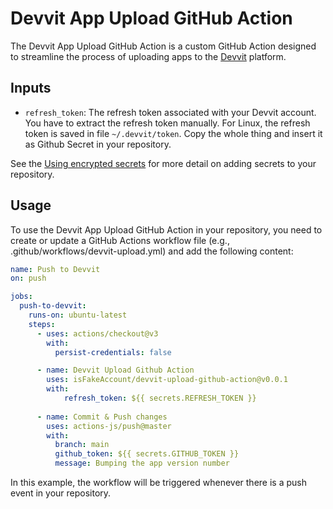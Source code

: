 # Devvit App Upload GitHub Action

The Devvit App Upload GitHub Action is a custom GitHub Action designed to streamline the process of uploading apps to the [Devvit](https://developers.reddit.com/) platform. 


## Inputs
- `refresh_token`: The refresh token associated with your Devvit account. You have to extract the refresh token manually. For Linux, the refresh token is saved in file `~/.devvit/token`. Copy the whole thing and insert it as Github Secret in your repository. 

See the [Using encrypted secrets](https://docs.github.com/en/actions/security-guides/encrypted-secrets) for more detail on adding secrets to your repository.

## Usage

To use the Devvit App Upload GitHub Action in your repository, you need to create or update a GitHub Actions workflow file (e.g., .github/workflows/devvit-upload.yml) and add the following content:

```yaml
name: Push to Devvit
on: push

jobs:
  push-to-devvit:
    runs-on: ubuntu-latest
    steps:
      - uses: actions/checkout@v3
        with:
          persist-credentials: false

      - name: Devvit Upload Github Action
        uses: isFakeAccount/devvit-upload-github-action@v0.0.1
        with:
            refresh_token: ${{ secrets.REFRESH_TOKEN }}
      
      - name: Commit & Push changes
        uses: actions-js/push@master
        with:
          branch: main
          github_token: ${{ secrets.GITHUB_TOKEN }}
          message: Bumping the app version number

```

In this example, the workflow will be triggered whenever there is a push event in your repository. 